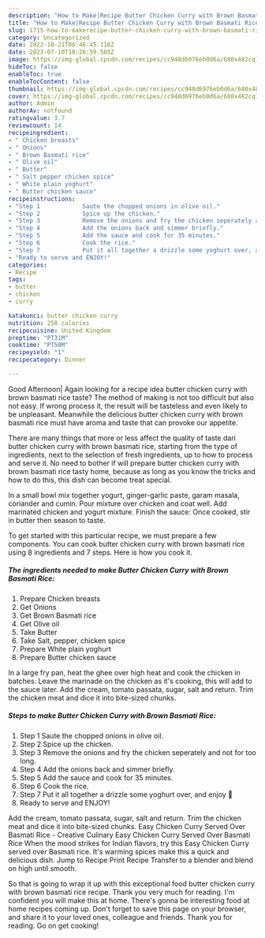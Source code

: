 ```yaml
---
description: "How to Make|Recipe Butter Chicken Curry with Brown Basmati Rice {That is Delicious"
title: "How to Make|Recipe Butter Chicken Curry with Brown Basmati Rice {That is Delicious"
slug: 1715-how-to-makerecipe-butter-chicken-curry-with-brown-basmati-rice-that-is-delicious
category: Uncategorized
date: 2022-10-21T06:46:45.116Z
date: 2023-07-10T18:28:59.585Z
image: https://img-global.cpcdn.com/recipes/cc948d6976eb0d6a/680x482cq70/butter-chicken-curry-with-brown-basmati-rice-recipe-main-photo.jpg
hideToc: false
enableToc: true
enableTocContent: false
thumbnail: https://img-global.cpcdn.com/recipes/cc948d6976eb0d6a/680x482cq70/butter-chicken-curry-with-brown-basmati-rice-recipe-main-photo.jpg
cover: https://img-global.cpcdn.com/recipes/cc948d6976eb0d6a/680x482cq70/butter-chicken-curry-with-brown-basmati-rice-recipe-main-photo.jpg
author: Admin
authorAv: notfound
ratingvalue: 3.7
reviewcount: 14
recipeingredient:
- " Chicken breasts"
- " Onions"
- " Brown Basmati rice"
- " Olive oil"
- " Butter"
- " Salt pepper chicken spice"
- " White plain yoghurt"
- " Butter chicken sauce"
recipeinstructions:
- "Step 1            Saute the chopped onions in olive oil."
- "Step 2            Spice up the chicken."
- "Step 3            Remove the onions and fry the chicken seperately and not for too long."
- "Step 4            Add the onions back and simmer briefly."
- "Step 5            Add the sauce and cook for 35 minutes."
- "Step 6            Cook the rice."
- "Step 7            Put it all together a drizzle some yoghurt over, and enjoy 🤤"
- "Ready to serve and ENJOY!"
categories:
- Recipe
tags:
- butter
- chicken
- curry

katakunci: butter chicken curry 
nutrition: 258 calories
recipecuisine: United Kingdom
preptime: "PT31M"
cooktime: "PT50M"
recipeyield: "1"
recipecategory: Dinner

---
```



Good Afternoon| Again looking for a recipe idea butter chicken curry with brown basmati rice taste? The method of making is not too difficult but also not easy. If wrong process it, the result will be tasteless and even likely to be unpleasant. Meanwhile the delicious butter chicken curry with brown basmati rice must have aroma and taste that can provoke our appetite.






There are many things that more or less affect the quality of taste dari butter chicken curry with brown basmati rice, starting from the type of ingredients, next to the selection of fresh ingredients, up to how to process and serve it. No need to bother if will prepare butter chicken curry with brown basmati rice tasty home, because as long as you know the tricks and how to do this, this dish can become treat special.


In a small bowl mix together yogurt, ginger-garlic paste, garam masala, coriander and cumin. Pour mixture over chicken and coat well. Add marinated chicken and yogurt mixture. Finish the sauce: Once cooked, stir in butter then season to taste.


To get started with this particular recipe, we must prepare a few components. You can cook butter chicken curry with brown basmati rice using 8 ingredients and 7 steps. Here is how you cook it.

<!--inarticleads1-->

##### The ingredients needed to make Butter Chicken Curry with Brown Basmati Rice:

1. Prepare  Chicken breasts
1. Get  Onions
1. Get  Brown Basmati rice
1. Get  Olive oil
1. Take  Butter
1. Take  Salt, pepper, chicken spice
1. Prepare  White plain yoghurt
1. Prepare  Butter chicken sauce


In a large fry pan, heat the ghee over high heat and cook the chicken in batches. Leave the marinade on the chicken as it&#39;s cooking, this will add to the sauce later. Add the cream, tomato passata, sugar, salt and return. Trim the chicken meat and dice it into bite-sized chunks. 

<!--inarticleads2-->

##### Steps to make Butter Chicken Curry with Brown Basmati Rice:

1. Step 1            Saute the chopped onions in olive oil.
1. Step 2            Spice up the chicken.
1. Step 3            Remove the onions and fry the chicken seperately and not for too long.
1. Step 4            Add the onions back and simmer briefly.
1. Step 5            Add the sauce and cook for 35 minutes.
1. Step 6            Cook the rice.
1. Step 7            Put it all together a drizzle some yoghurt over, and enjoy 🤤
1. Ready to serve and ENJOY!

Add the cream, tomato passata, sugar, salt and return. Trim the chicken meat and dice it into bite-sized chunks. Easy Chicken Curry Served Over Basmati Rice - Creative Culinary Easy Chicken Curry Served Over Basmati Rice When the mood strikes for Indian flavors, try this Easy Chicken Curry served over Basmati rice. It&#39;s warming spices make this a quick and delicious dish. Jump to Recipe Print Recipe Transfer to a blender and blend on high until smooth. 

So that is going to wrap it up with this exceptional food butter chicken curry with brown basmati rice recipe. Thank you very much for reading. I'm confident you will make this at home. There's gonna be interesting food at home recipes coming up. Don't forget to save this page on your browser, and share it to your loved ones, colleague and friends. Thank you for reading. Go on get cooking!
